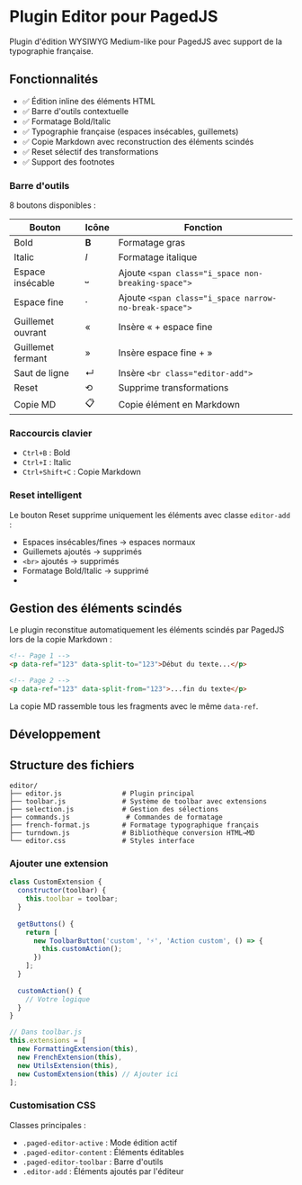 # Plugin Editor pour PagedJS

Plugin d'édition WYSIWYG Medium-like pour PagedJS avec support de la typographie française.

## Fonctionnalités

- ✅ Édition inline des éléments HTML
- ✅ Barre d'outils contextuelle 
- ✅ Formatage Bold/Italic
- ✅ Typographie française (espaces insécables, guillemets)
- ✅ Copie Markdown avec reconstruction des éléments scindés
- ✅ Reset sélectif des transformations
- ✅ Support des footnotes

### Barre d'outils
8 boutons disponibles :

| Bouton | Icône | Fonction |
|--------|-------|----------|
| Bold | **B** | Formatage gras |
| Italic | *I* | Formatage italique |
| Espace insécable | ⎵ | Ajoute `<span class="i_space non-breaking-space">` |
| Espace fine | ⸱ | Ajoute `<span class="i_space narrow-no-break-space">` |
| Guillemet ouvrant | « | Insère « + espace fine |
| Guillemet fermant | » | Insère espace fine + » |
| Saut de ligne | ↵ | Insère `<br class="editor-add">` |
| Reset | ⟲ | Supprime transformations |
| Copie MD | 📋 | Copie élément en Markdown |
### Raccourcis clavier
- `Ctrl+B` : Bold
- `Ctrl+I` : Italic
- `Ctrl+Shift+C` : Copie Markdown


### Reset intelligent
Le bouton Reset supprime uniquement les éléments avec classe `editor-add` :
- Espaces insécables/fines → espaces normaux
- Guillemets ajoutés → supprimés
- `<br>` ajoutés → supprimés
- Formatage Bold/Italic → supprimé
- 
## Gestion des éléments scindés

Le plugin reconstitue automatiquement les éléments scindés par PagedJS lors de la copie Markdown :

```html
<!-- Page 1 -->
<p data-ref="123" data-split-to="123">Début du texte...</p>

<!-- Page 2 -->  
<p data-ref="123" data-split-from="123">...fin du texte</p>
```

La copie MD rassemble tous les fragments avec le même `data-ref`.


## Développement

## Structure des fichiers

```
editor/
├── editor.js               # Plugin principal 
├── toolbar.js              # Système de toolbar avec extensions
├── selection.js            # Gestion des sélections
├── commands.js              # Commandes de formatage
├── french-format.js        # Formatage typographique français
├── turndown.js             # Bibliothèque conversion HTML→MD
└── editor.css              # Styles interface
```

### Ajouter une extension
```javascript
class CustomExtension {
  constructor(toolbar) {
    this.toolbar = toolbar;
  }
  
  getButtons() {
    return [
      new ToolbarButton('custom', '⚡', 'Action custom', () => {
        this.customAction();
      })
    ];
  }
  
  customAction() {
    // Votre logique
  }
}

// Dans toolbar.js
this.extensions = [
  new FormattingExtension(this),
  new FrenchExtension(this), 
  new UtilsExtension(this),
  new CustomExtension(this) // Ajouter ici
];
```

### Customisation CSS
Classes principales :
- `.paged-editor-active` : Mode édition actif
- `.paged-editor-content` : Éléments éditables
- `.paged-editor-toolbar` : Barre d'outils
- `.editor-add` : Éléments ajoutés par l'éditeur
